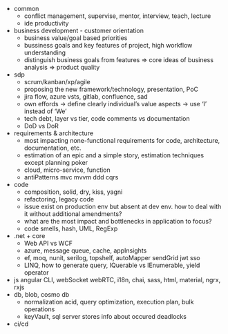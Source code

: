 * common
  * conflict management, supervise, mentor, interview, teach, lecture
  * ide productivity
* business development - customer orientation
  * business value/goal based priorities
  * bussiness goals and key features of project, high workflow understanding
  * distinguish business goals from features => core ideas of business analysis => product quality
* sdp
  * scrum/kanban/xp/agile
  * proposing the new framework/technology, presentation, PoC
  * jira flow, azure vsts, gitlab, confluence, sad
  * own effords -> define clearly individual’s value aspects -> use ‘I’ instead of ‘We’
  * tech debt, layer vs tier, code comments vs documentation
  * DoD vs DoR
* requirements & architecture
  * most impacting none-functional requirements for code, architecture, documentation, etc.
  * estimation of an epic and a simple story, estimation techniques except planning poker
  * cloud, micro-service, function
  * antiPatterns mvc mvvm ddd cqrs
* code
  * composition, solid, dry, kiss, yagni
  * refactoring, legacy code
  * issue exist on production env but absent at dev env. how to deal with it without additional amendments?
  * what are the most impact and bottlenecks in application to focus?
  * code smells, hash, UML, RegExp
* .net + core
  * Web API vs WCF
  * azure, message queue, cache, appInsights
  * ef, moq, nunit, serilog, topshelf, autoMapper sendGrid jwt sso
  * LINQ, how to generate query, IQuerable vs IEnumerable, yield operator
* js angular CLI, webSocket webRTC, i18n, chai, sass, html, material, ngrx, rxjs
* db, blob, cosmo db
  * normalization acid, query optimization, execution plan, bulk operations
  * keyVault, sql server stores info about occured deadlocks
* ci/cd
